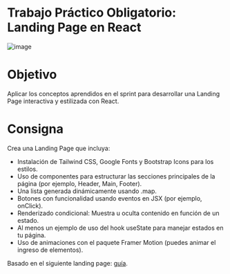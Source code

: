 # Trabajo Práctico Obligatorio: Landing Page en React

![image](https://github.com/user-attachments/assets/4ca7bf4c-0025-4917-b8b9-1a6348738615)

# Objetivo

Aplicar los conceptos aprendidos en el sprint para desarrollar una Landing Page interactiva y estilizada con React.

# Consigna

Crea una Landing Page que incluya:

   - Instalación de Tailwind CSS, Google Fonts y Bootstrap Icons para los estilos.
   - Uso de componentes para estructurar las secciones principales de la página (por ejemplo, Header, Main, Footer).
   - Una lista generada dinámicamente usando .map.
   - Botones con funcionalidad usando eventos en JSX (por ejemplo, onClick).
   - Renderizado condicional: Muestra u oculta contenido en función de un estado.
   - Al menos un ejemplo de uso del hook useState para manejar estados en tu página.
   - Uso de animaciones con el paquete Framer Motion (puedes animar el ingreso de elementos).

Basado en el siguiente landing page: [guía](https://classy-peony-f296dc.netlify.app/).
